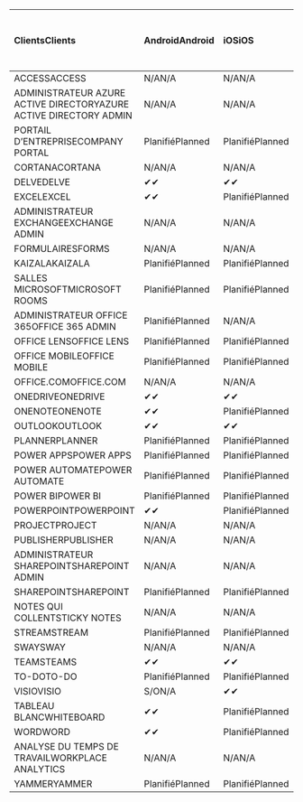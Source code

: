 <!-- This file is generated automatically. Changes made to this file will be overwritten.-->
|<span data-ttu-id="1b813-101">Clients</span><span class="sxs-lookup"><span data-stu-id="1b813-101">Clients</span></span>|<span data-ttu-id="1b813-102">Android</span><span class="sxs-lookup"><span data-stu-id="1b813-102">Android</span></span>|<span data-ttu-id="1b813-103">iOS</span><span class="sxs-lookup"><span data-stu-id="1b813-103">iOS</span></span>|<span data-ttu-id="1b813-104">Mac</span><span class="sxs-lookup"><span data-stu-id="1b813-104">Mac</span></span>|<span data-ttu-id="1b813-105">Windows 10</span><span class="sxs-lookup"><span data-stu-id="1b813-105">Windows 10</span></span><br><span data-ttu-id="1b813-106">Desktop</span><span class="sxs-lookup"><span data-stu-id="1b813-106">Desktop</span></span>|<span data-ttu-id="1b813-107">Windows 10</span><span class="sxs-lookup"><span data-stu-id="1b813-107">Windows 10</span></span><br><span data-ttu-id="1b813-108">Applications modernes</span><span class="sxs-lookup"><span data-stu-id="1b813-108">Modern Apps</span></span>|
|:-|:-|:-|:-|:-|:-|
|<span data-ttu-id="1b813-109">ACCESS</span><span class="sxs-lookup"><span data-stu-id="1b813-109">ACCESS</span></span>|<span data-ttu-id="1b813-110">N/A</span><span class="sxs-lookup"><span data-stu-id="1b813-110">N/A</span></span>|<span data-ttu-id="1b813-111">N/A</span><span class="sxs-lookup"><span data-stu-id="1b813-111">N/A</span></span>|<span data-ttu-id="1b813-112">N/A</span><span class="sxs-lookup"><span data-stu-id="1b813-112">N/A</span></span>|<span data-ttu-id="1b813-113">Planifié</span><span class="sxs-lookup"><span data-stu-id="1b813-113">Planned</span></span>|<span data-ttu-id="1b813-114">S/O</span><span class="sxs-lookup"><span data-stu-id="1b813-114">N/A</span></span>|
|<span data-ttu-id="1b813-115">ADMINISTRATEUR AZURE ACTIVE DIRECTORY</span><span class="sxs-lookup"><span data-stu-id="1b813-115">AZURE ACTIVE DIRECTORY ADMIN</span></span>|<span data-ttu-id="1b813-116">N/A</span><span class="sxs-lookup"><span data-stu-id="1b813-116">N/A</span></span>|<span data-ttu-id="1b813-117">N/A</span><span class="sxs-lookup"><span data-stu-id="1b813-117">N/A</span></span>|<span data-ttu-id="1b813-118">N/A</span><span class="sxs-lookup"><span data-stu-id="1b813-118">N/A</span></span>|<span data-ttu-id="1b813-119">Planifié</span><span class="sxs-lookup"><span data-stu-id="1b813-119">Planned</span></span>|<span data-ttu-id="1b813-120">S/O</span><span class="sxs-lookup"><span data-stu-id="1b813-120">N/A</span></span>|
|<span data-ttu-id="1b813-121">PORTAIL D’ENTREPRISE</span><span class="sxs-lookup"><span data-stu-id="1b813-121">COMPANY PORTAL</span></span>|<span data-ttu-id="1b813-122">Planifié</span><span class="sxs-lookup"><span data-stu-id="1b813-122">Planned</span></span>|<span data-ttu-id="1b813-123">Planifié</span><span class="sxs-lookup"><span data-stu-id="1b813-123">Planned</span></span>|<span data-ttu-id="1b813-124">Planifié</span><span class="sxs-lookup"><span data-stu-id="1b813-124">Planned</span></span>|<span data-ttu-id="1b813-125">S/O</span><span class="sxs-lookup"><span data-stu-id="1b813-125">N/A</span></span>|<span data-ttu-id="1b813-126">Planifié</span><span class="sxs-lookup"><span data-stu-id="1b813-126">Planned</span></span>|
|<span data-ttu-id="1b813-127">CORTANA</span><span class="sxs-lookup"><span data-stu-id="1b813-127">CORTANA</span></span>|<span data-ttu-id="1b813-128">N/A</span><span class="sxs-lookup"><span data-stu-id="1b813-128">N/A</span></span>|<span data-ttu-id="1b813-129">N/A</span><span class="sxs-lookup"><span data-stu-id="1b813-129">N/A</span></span>|<span data-ttu-id="1b813-130">N/A</span><span class="sxs-lookup"><span data-stu-id="1b813-130">N/A</span></span>|<span data-ttu-id="1b813-131">N/A</span><span class="sxs-lookup"><span data-stu-id="1b813-131">N/A</span></span>|<span data-ttu-id="1b813-132">Planifié</span><span class="sxs-lookup"><span data-stu-id="1b813-132">Planned</span></span>|
|<span data-ttu-id="1b813-133">DELVE</span><span class="sxs-lookup"><span data-stu-id="1b813-133">DELVE</span></span>|<span data-ttu-id="1b813-134">✔</span><span class="sxs-lookup"><span data-stu-id="1b813-134">✔</span></span>|<span data-ttu-id="1b813-135">✔</span><span class="sxs-lookup"><span data-stu-id="1b813-135">✔</span></span>|<span data-ttu-id="1b813-136">N/A</span><span class="sxs-lookup"><span data-stu-id="1b813-136">N/A</span></span>|<span data-ttu-id="1b813-137">N/A</span><span class="sxs-lookup"><span data-stu-id="1b813-137">N/A</span></span>|<span data-ttu-id="1b813-138">N/A</span><span class="sxs-lookup"><span data-stu-id="1b813-138">N/A</span></span>|
|<span data-ttu-id="1b813-139">EXCEL</span><span class="sxs-lookup"><span data-stu-id="1b813-139">EXCEL</span></span>|<span data-ttu-id="1b813-140">✔</span><span class="sxs-lookup"><span data-stu-id="1b813-140">✔</span></span>|<span data-ttu-id="1b813-141">Planifié</span><span class="sxs-lookup"><span data-stu-id="1b813-141">Planned</span></span>|<span data-ttu-id="1b813-142">Planifié</span><span class="sxs-lookup"><span data-stu-id="1b813-142">Planned</span></span>|<span data-ttu-id="1b813-143">Planifié</span><span class="sxs-lookup"><span data-stu-id="1b813-143">Planned</span></span>|<span data-ttu-id="1b813-144">S/O</span><span class="sxs-lookup"><span data-stu-id="1b813-144">N/A</span></span>|
|<span data-ttu-id="1b813-145">ADMINISTRATEUR EXCHANGE</span><span class="sxs-lookup"><span data-stu-id="1b813-145">EXCHANGE ADMIN</span></span>|<span data-ttu-id="1b813-146">N/A</span><span class="sxs-lookup"><span data-stu-id="1b813-146">N/A</span></span>|<span data-ttu-id="1b813-147">N/A</span><span class="sxs-lookup"><span data-stu-id="1b813-147">N/A</span></span>|<span data-ttu-id="1b813-148">N/A</span><span class="sxs-lookup"><span data-stu-id="1b813-148">N/A</span></span>|<span data-ttu-id="1b813-149">✔</span><span class="sxs-lookup"><span data-stu-id="1b813-149">✔</span></span>|<span data-ttu-id="1b813-150">S/O</span><span class="sxs-lookup"><span data-stu-id="1b813-150">N/A</span></span>|
|<span data-ttu-id="1b813-151">FORMULAIRES</span><span class="sxs-lookup"><span data-stu-id="1b813-151">FORMS</span></span>|<span data-ttu-id="1b813-152">N/A</span><span class="sxs-lookup"><span data-stu-id="1b813-152">N/A</span></span>|<span data-ttu-id="1b813-153">N/A</span><span class="sxs-lookup"><span data-stu-id="1b813-153">N/A</span></span>|<span data-ttu-id="1b813-154">N/A</span><span class="sxs-lookup"><span data-stu-id="1b813-154">N/A</span></span>|<span data-ttu-id="1b813-155">N/A</span><span class="sxs-lookup"><span data-stu-id="1b813-155">N/A</span></span>|<span data-ttu-id="1b813-156">N/A</span><span class="sxs-lookup"><span data-stu-id="1b813-156">N/A</span></span>|
|<span data-ttu-id="1b813-157">KAIZALA</span><span class="sxs-lookup"><span data-stu-id="1b813-157">KAIZALA</span></span>|<span data-ttu-id="1b813-158">Planifié</span><span class="sxs-lookup"><span data-stu-id="1b813-158">Planned</span></span>|<span data-ttu-id="1b813-159">Planifié</span><span class="sxs-lookup"><span data-stu-id="1b813-159">Planned</span></span>|<span data-ttu-id="1b813-160">N/A</span><span class="sxs-lookup"><span data-stu-id="1b813-160">N/A</span></span>|<span data-ttu-id="1b813-161">N/A</span><span class="sxs-lookup"><span data-stu-id="1b813-161">N/A</span></span>|<span data-ttu-id="1b813-162">N/A</span><span class="sxs-lookup"><span data-stu-id="1b813-162">N/A</span></span>|
|<span data-ttu-id="1b813-163">SALLES MICROSOFT</span><span class="sxs-lookup"><span data-stu-id="1b813-163">MICROSOFT ROOMS</span></span>|<span data-ttu-id="1b813-164">Planifié</span><span class="sxs-lookup"><span data-stu-id="1b813-164">Planned</span></span>|<span data-ttu-id="1b813-165">Planifié</span><span class="sxs-lookup"><span data-stu-id="1b813-165">Planned</span></span>|<span data-ttu-id="1b813-166">N/A</span><span class="sxs-lookup"><span data-stu-id="1b813-166">N/A</span></span>|<span data-ttu-id="1b813-167">N/A</span><span class="sxs-lookup"><span data-stu-id="1b813-167">N/A</span></span>|<span data-ttu-id="1b813-168">N/A</span><span class="sxs-lookup"><span data-stu-id="1b813-168">N/A</span></span>|
|<span data-ttu-id="1b813-169">ADMINISTRATEUR OFFICE 365</span><span class="sxs-lookup"><span data-stu-id="1b813-169">OFFICE 365 ADMIN</span></span>|<span data-ttu-id="1b813-170">Planifié</span><span class="sxs-lookup"><span data-stu-id="1b813-170">Planned</span></span>|<span data-ttu-id="1b813-171">N/A</span><span class="sxs-lookup"><span data-stu-id="1b813-171">N/A</span></span>|<span data-ttu-id="1b813-172">N/A</span><span class="sxs-lookup"><span data-stu-id="1b813-172">N/A</span></span>|<span data-ttu-id="1b813-173">N/A</span><span class="sxs-lookup"><span data-stu-id="1b813-173">N/A</span></span>|<span data-ttu-id="1b813-174">N/A</span><span class="sxs-lookup"><span data-stu-id="1b813-174">N/A</span></span>|
|<span data-ttu-id="1b813-175">OFFICE LENS</span><span class="sxs-lookup"><span data-stu-id="1b813-175">OFFICE LENS</span></span>|<span data-ttu-id="1b813-176">Planifié</span><span class="sxs-lookup"><span data-stu-id="1b813-176">Planned</span></span>|<span data-ttu-id="1b813-177">Planifié</span><span class="sxs-lookup"><span data-stu-id="1b813-177">Planned</span></span>|<span data-ttu-id="1b813-178">N/A</span><span class="sxs-lookup"><span data-stu-id="1b813-178">N/A</span></span>|<span data-ttu-id="1b813-179">N/A</span><span class="sxs-lookup"><span data-stu-id="1b813-179">N/A</span></span>|<span data-ttu-id="1b813-180">N/A</span><span class="sxs-lookup"><span data-stu-id="1b813-180">N/A</span></span>|
|<span data-ttu-id="1b813-181">OFFICE MOBILE</span><span class="sxs-lookup"><span data-stu-id="1b813-181">OFFICE MOBILE</span></span>|<span data-ttu-id="1b813-182">Planifié</span><span class="sxs-lookup"><span data-stu-id="1b813-182">Planned</span></span>|<span data-ttu-id="1b813-183">Planifié</span><span class="sxs-lookup"><span data-stu-id="1b813-183">Planned</span></span>|<span data-ttu-id="1b813-184">N/A</span><span class="sxs-lookup"><span data-stu-id="1b813-184">N/A</span></span>|<span data-ttu-id="1b813-185">N/A</span><span class="sxs-lookup"><span data-stu-id="1b813-185">N/A</span></span>|<span data-ttu-id="1b813-186">N/A</span><span class="sxs-lookup"><span data-stu-id="1b813-186">N/A</span></span>|
|<span data-ttu-id="1b813-187">OFFICE.COM</span><span class="sxs-lookup"><span data-stu-id="1b813-187">OFFICE.COM</span></span>|<span data-ttu-id="1b813-188">N/A</span><span class="sxs-lookup"><span data-stu-id="1b813-188">N/A</span></span>|<span data-ttu-id="1b813-189">N/A</span><span class="sxs-lookup"><span data-stu-id="1b813-189">N/A</span></span>|<span data-ttu-id="1b813-190">N/A</span><span class="sxs-lookup"><span data-stu-id="1b813-190">N/A</span></span>|<span data-ttu-id="1b813-191">N/A</span><span class="sxs-lookup"><span data-stu-id="1b813-191">N/A</span></span>|<span data-ttu-id="1b813-192">Planifié</span><span class="sxs-lookup"><span data-stu-id="1b813-192">Planned</span></span>|
|<span data-ttu-id="1b813-193">ONEDRIVE</span><span class="sxs-lookup"><span data-stu-id="1b813-193">ONEDRIVE</span></span>|<span data-ttu-id="1b813-194">✔</span><span class="sxs-lookup"><span data-stu-id="1b813-194">✔</span></span>|<span data-ttu-id="1b813-195">✔</span><span class="sxs-lookup"><span data-stu-id="1b813-195">✔</span></span>|<span data-ttu-id="1b813-196">✔</span><span class="sxs-lookup"><span data-stu-id="1b813-196">✔</span></span>|<span data-ttu-id="1b813-197">✔</span><span class="sxs-lookup"><span data-stu-id="1b813-197">✔</span></span>|<span data-ttu-id="1b813-198">Planifié</span><span class="sxs-lookup"><span data-stu-id="1b813-198">Planned</span></span>|
|<span data-ttu-id="1b813-199">ONENOTE</span><span class="sxs-lookup"><span data-stu-id="1b813-199">ONENOTE</span></span>|<span data-ttu-id="1b813-200">✔</span><span class="sxs-lookup"><span data-stu-id="1b813-200">✔</span></span>|<span data-ttu-id="1b813-201">Planifié</span><span class="sxs-lookup"><span data-stu-id="1b813-201">Planned</span></span>|<span data-ttu-id="1b813-202">Planifié</span><span class="sxs-lookup"><span data-stu-id="1b813-202">Planned</span></span>|<span data-ttu-id="1b813-203">Planifié</span><span class="sxs-lookup"><span data-stu-id="1b813-203">Planned</span></span>|<span data-ttu-id="1b813-204">Planifié</span><span class="sxs-lookup"><span data-stu-id="1b813-204">Planned</span></span>|
|<span data-ttu-id="1b813-205">OUTLOOK</span><span class="sxs-lookup"><span data-stu-id="1b813-205">OUTLOOK</span></span>|<span data-ttu-id="1b813-206">✔</span><span class="sxs-lookup"><span data-stu-id="1b813-206">✔</span></span>|<span data-ttu-id="1b813-207">✔</span><span class="sxs-lookup"><span data-stu-id="1b813-207">✔</span></span>|<span data-ttu-id="1b813-208">Planifié</span><span class="sxs-lookup"><span data-stu-id="1b813-208">Planned</span></span>|<span data-ttu-id="1b813-209">Planifié</span><span class="sxs-lookup"><span data-stu-id="1b813-209">Planned</span></span>|<span data-ttu-id="1b813-210">Planifié</span><span class="sxs-lookup"><span data-stu-id="1b813-210">Planned</span></span>|
|<span data-ttu-id="1b813-211">PLANNER</span><span class="sxs-lookup"><span data-stu-id="1b813-211">PLANNER</span></span>|<span data-ttu-id="1b813-212">Planifié</span><span class="sxs-lookup"><span data-stu-id="1b813-212">Planned</span></span>|<span data-ttu-id="1b813-213">Planifié</span><span class="sxs-lookup"><span data-stu-id="1b813-213">Planned</span></span>|<span data-ttu-id="1b813-214">N/A</span><span class="sxs-lookup"><span data-stu-id="1b813-214">N/A</span></span>|<span data-ttu-id="1b813-215">N/A</span><span class="sxs-lookup"><span data-stu-id="1b813-215">N/A</span></span>|<span data-ttu-id="1b813-216">N/A</span><span class="sxs-lookup"><span data-stu-id="1b813-216">N/A</span></span>|
|<span data-ttu-id="1b813-217">POWER APPS</span><span class="sxs-lookup"><span data-stu-id="1b813-217">POWER APPS</span></span>|<span data-ttu-id="1b813-218">Planifié</span><span class="sxs-lookup"><span data-stu-id="1b813-218">Planned</span></span>|<span data-ttu-id="1b813-219">Planifié</span><span class="sxs-lookup"><span data-stu-id="1b813-219">Planned</span></span>|<span data-ttu-id="1b813-220">N/A</span><span class="sxs-lookup"><span data-stu-id="1b813-220">N/A</span></span>|<span data-ttu-id="1b813-221">N/A</span><span class="sxs-lookup"><span data-stu-id="1b813-221">N/A</span></span>|<span data-ttu-id="1b813-222">Planifié</span><span class="sxs-lookup"><span data-stu-id="1b813-222">Planned</span></span>|
|<span data-ttu-id="1b813-223">POWER AUTOMATE</span><span class="sxs-lookup"><span data-stu-id="1b813-223">POWER AUTOMATE</span></span>|<span data-ttu-id="1b813-224">Planifié</span><span class="sxs-lookup"><span data-stu-id="1b813-224">Planned</span></span>|<span data-ttu-id="1b813-225">Planifié</span><span class="sxs-lookup"><span data-stu-id="1b813-225">Planned</span></span>|<span data-ttu-id="1b813-226">N/A</span><span class="sxs-lookup"><span data-stu-id="1b813-226">N/A</span></span>|<span data-ttu-id="1b813-227">N/A</span><span class="sxs-lookup"><span data-stu-id="1b813-227">N/A</span></span>|<span data-ttu-id="1b813-228">N/A</span><span class="sxs-lookup"><span data-stu-id="1b813-228">N/A</span></span>|
|<span data-ttu-id="1b813-229">POWER BI</span><span class="sxs-lookup"><span data-stu-id="1b813-229">POWER BI</span></span>|<span data-ttu-id="1b813-230">Planifié</span><span class="sxs-lookup"><span data-stu-id="1b813-230">Planned</span></span>|<span data-ttu-id="1b813-231">Planifié</span><span class="sxs-lookup"><span data-stu-id="1b813-231">Planned</span></span>|<span data-ttu-id="1b813-232">S/O</span><span class="sxs-lookup"><span data-stu-id="1b813-232">N/A</span></span>|<span data-ttu-id="1b813-233">Planifié</span><span class="sxs-lookup"><span data-stu-id="1b813-233">Planned</span></span>|<span data-ttu-id="1b813-234">Planifié</span><span class="sxs-lookup"><span data-stu-id="1b813-234">Planned</span></span>|
|<span data-ttu-id="1b813-235">POWERPOINT</span><span class="sxs-lookup"><span data-stu-id="1b813-235">POWERPOINT</span></span>|<span data-ttu-id="1b813-236">✔</span><span class="sxs-lookup"><span data-stu-id="1b813-236">✔</span></span>|<span data-ttu-id="1b813-237">Planifié</span><span class="sxs-lookup"><span data-stu-id="1b813-237">Planned</span></span>|<span data-ttu-id="1b813-238">Planifié</span><span class="sxs-lookup"><span data-stu-id="1b813-238">Planned</span></span>|<span data-ttu-id="1b813-239">Planifié</span><span class="sxs-lookup"><span data-stu-id="1b813-239">Planned</span></span>|<span data-ttu-id="1b813-240">Planifié</span><span class="sxs-lookup"><span data-stu-id="1b813-240">Planned</span></span>|
|<span data-ttu-id="1b813-241">PROJECT</span><span class="sxs-lookup"><span data-stu-id="1b813-241">PROJECT</span></span>|<span data-ttu-id="1b813-242">N/A</span><span class="sxs-lookup"><span data-stu-id="1b813-242">N/A</span></span>|<span data-ttu-id="1b813-243">N/A</span><span class="sxs-lookup"><span data-stu-id="1b813-243">N/A</span></span>|<span data-ttu-id="1b813-244">N/A</span><span class="sxs-lookup"><span data-stu-id="1b813-244">N/A</span></span>|<span data-ttu-id="1b813-245">Planifié</span><span class="sxs-lookup"><span data-stu-id="1b813-245">Planned</span></span>|<span data-ttu-id="1b813-246">S/O</span><span class="sxs-lookup"><span data-stu-id="1b813-246">N/A</span></span>|
|<span data-ttu-id="1b813-247">PUBLISHER</span><span class="sxs-lookup"><span data-stu-id="1b813-247">PUBLISHER</span></span>|<span data-ttu-id="1b813-248">N/A</span><span class="sxs-lookup"><span data-stu-id="1b813-248">N/A</span></span>|<span data-ttu-id="1b813-249">N/A</span><span class="sxs-lookup"><span data-stu-id="1b813-249">N/A</span></span>|<span data-ttu-id="1b813-250">N/A</span><span class="sxs-lookup"><span data-stu-id="1b813-250">N/A</span></span>|<span data-ttu-id="1b813-251">✔</span><span class="sxs-lookup"><span data-stu-id="1b813-251">✔</span></span>|<span data-ttu-id="1b813-252">S/O</span><span class="sxs-lookup"><span data-stu-id="1b813-252">N/A</span></span>|
|<span data-ttu-id="1b813-253">ADMINISTRATEUR SHAREPOINT</span><span class="sxs-lookup"><span data-stu-id="1b813-253">SHAREPOINT ADMIN</span></span>|<span data-ttu-id="1b813-254">N/A</span><span class="sxs-lookup"><span data-stu-id="1b813-254">N/A</span></span>|<span data-ttu-id="1b813-255">N/A</span><span class="sxs-lookup"><span data-stu-id="1b813-255">N/A</span></span>|<span data-ttu-id="1b813-256">N/A</span><span class="sxs-lookup"><span data-stu-id="1b813-256">N/A</span></span>|<span data-ttu-id="1b813-257">Planifié</span><span class="sxs-lookup"><span data-stu-id="1b813-257">Planned</span></span>|<span data-ttu-id="1b813-258">S/O</span><span class="sxs-lookup"><span data-stu-id="1b813-258">N/A</span></span>|
|<span data-ttu-id="1b813-259">SHAREPOINT</span><span class="sxs-lookup"><span data-stu-id="1b813-259">SHAREPOINT</span></span>|<span data-ttu-id="1b813-260">Planifié</span><span class="sxs-lookup"><span data-stu-id="1b813-260">Planned</span></span>|<span data-ttu-id="1b813-261">Planifié</span><span class="sxs-lookup"><span data-stu-id="1b813-261">Planned</span></span>|<span data-ttu-id="1b813-262">N/A</span><span class="sxs-lookup"><span data-stu-id="1b813-262">N/A</span></span>|<span data-ttu-id="1b813-263">N/A</span><span class="sxs-lookup"><span data-stu-id="1b813-263">N/A</span></span>|<span data-ttu-id="1b813-264">N/A</span><span class="sxs-lookup"><span data-stu-id="1b813-264">N/A</span></span>|
|<span data-ttu-id="1b813-265">NOTES QUI COLLENT</span><span class="sxs-lookup"><span data-stu-id="1b813-265">STICKY NOTES</span></span>|<span data-ttu-id="1b813-266">N/A</span><span class="sxs-lookup"><span data-stu-id="1b813-266">N/A</span></span>|<span data-ttu-id="1b813-267">N/A</span><span class="sxs-lookup"><span data-stu-id="1b813-267">N/A</span></span>|<span data-ttu-id="1b813-268">N/A</span><span class="sxs-lookup"><span data-stu-id="1b813-268">N/A</span></span>|<span data-ttu-id="1b813-269">N/A</span><span class="sxs-lookup"><span data-stu-id="1b813-269">N/A</span></span>|<span data-ttu-id="1b813-270">Planifié</span><span class="sxs-lookup"><span data-stu-id="1b813-270">Planned</span></span>|
|<span data-ttu-id="1b813-271">STREAM</span><span class="sxs-lookup"><span data-stu-id="1b813-271">STREAM</span></span>|<span data-ttu-id="1b813-272">Planifié</span><span class="sxs-lookup"><span data-stu-id="1b813-272">Planned</span></span>|<span data-ttu-id="1b813-273">Planifié</span><span class="sxs-lookup"><span data-stu-id="1b813-273">Planned</span></span>|<span data-ttu-id="1b813-274">N/A</span><span class="sxs-lookup"><span data-stu-id="1b813-274">N/A</span></span>|<span data-ttu-id="1b813-275">N/A</span><span class="sxs-lookup"><span data-stu-id="1b813-275">N/A</span></span>|<span data-ttu-id="1b813-276">N/A</span><span class="sxs-lookup"><span data-stu-id="1b813-276">N/A</span></span>|
|<span data-ttu-id="1b813-277">SWAY</span><span class="sxs-lookup"><span data-stu-id="1b813-277">SWAY</span></span>|<span data-ttu-id="1b813-278">N/A</span><span class="sxs-lookup"><span data-stu-id="1b813-278">N/A</span></span>|<span data-ttu-id="1b813-279">N/A</span><span class="sxs-lookup"><span data-stu-id="1b813-279">N/A</span></span>|<span data-ttu-id="1b813-280">N/A</span><span class="sxs-lookup"><span data-stu-id="1b813-280">N/A</span></span>|<span data-ttu-id="1b813-281">N/A</span><span class="sxs-lookup"><span data-stu-id="1b813-281">N/A</span></span>|<span data-ttu-id="1b813-282">Planifié</span><span class="sxs-lookup"><span data-stu-id="1b813-282">Planned</span></span>|
|<span data-ttu-id="1b813-283">TEAMS</span><span class="sxs-lookup"><span data-stu-id="1b813-283">TEAMS</span></span>|<span data-ttu-id="1b813-284">✔</span><span class="sxs-lookup"><span data-stu-id="1b813-284">✔</span></span>|<span data-ttu-id="1b813-285">✔</span><span class="sxs-lookup"><span data-stu-id="1b813-285">✔</span></span>|<span data-ttu-id="1b813-286">✔</span><span class="sxs-lookup"><span data-stu-id="1b813-286">✔</span></span>|<span data-ttu-id="1b813-287">Planifié</span><span class="sxs-lookup"><span data-stu-id="1b813-287">Planned</span></span>|<span data-ttu-id="1b813-288">S/O</span><span class="sxs-lookup"><span data-stu-id="1b813-288">N/A</span></span>|
|<span data-ttu-id="1b813-289">TO-DO</span><span class="sxs-lookup"><span data-stu-id="1b813-289">TO-DO</span></span>|<span data-ttu-id="1b813-290">Planifié</span><span class="sxs-lookup"><span data-stu-id="1b813-290">Planned</span></span>|<span data-ttu-id="1b813-291">Planifié</span><span class="sxs-lookup"><span data-stu-id="1b813-291">Planned</span></span>|<span data-ttu-id="1b813-292">Planifié</span><span class="sxs-lookup"><span data-stu-id="1b813-292">Planned</span></span>|<span data-ttu-id="1b813-293">S/O</span><span class="sxs-lookup"><span data-stu-id="1b813-293">N/A</span></span>|<span data-ttu-id="1b813-294">Planifié</span><span class="sxs-lookup"><span data-stu-id="1b813-294">Planned</span></span>|
|<span data-ttu-id="1b813-295">VISIO</span><span class="sxs-lookup"><span data-stu-id="1b813-295">VISIO</span></span>|<span data-ttu-id="1b813-296">S/O</span><span class="sxs-lookup"><span data-stu-id="1b813-296">N/A</span></span>|<span data-ttu-id="1b813-297">✔</span><span class="sxs-lookup"><span data-stu-id="1b813-297">✔</span></span>|<span data-ttu-id="1b813-298">S/O</span><span class="sxs-lookup"><span data-stu-id="1b813-298">N/A</span></span>|<span data-ttu-id="1b813-299">Planifié</span><span class="sxs-lookup"><span data-stu-id="1b813-299">Planned</span></span>|<span data-ttu-id="1b813-300">S/O</span><span class="sxs-lookup"><span data-stu-id="1b813-300">N/A</span></span>|
|<span data-ttu-id="1b813-301">TABLEAU BLANC</span><span class="sxs-lookup"><span data-stu-id="1b813-301">WHITEBOARD</span></span>|<span data-ttu-id="1b813-302">✔</span><span class="sxs-lookup"><span data-stu-id="1b813-302">✔</span></span>|<span data-ttu-id="1b813-303">Planifié</span><span class="sxs-lookup"><span data-stu-id="1b813-303">Planned</span></span>|<span data-ttu-id="1b813-304">N/A</span><span class="sxs-lookup"><span data-stu-id="1b813-304">N/A</span></span>|<span data-ttu-id="1b813-305">N/A</span><span class="sxs-lookup"><span data-stu-id="1b813-305">N/A</span></span>|<span data-ttu-id="1b813-306">Planifié</span><span class="sxs-lookup"><span data-stu-id="1b813-306">Planned</span></span>|
|<span data-ttu-id="1b813-307">WORD</span><span class="sxs-lookup"><span data-stu-id="1b813-307">WORD</span></span>|<span data-ttu-id="1b813-308">✔</span><span class="sxs-lookup"><span data-stu-id="1b813-308">✔</span></span>|<span data-ttu-id="1b813-309">Planifié</span><span class="sxs-lookup"><span data-stu-id="1b813-309">Planned</span></span>|<span data-ttu-id="1b813-310">Planifié</span><span class="sxs-lookup"><span data-stu-id="1b813-310">Planned</span></span>|<span data-ttu-id="1b813-311">Planifié</span><span class="sxs-lookup"><span data-stu-id="1b813-311">Planned</span></span>|<span data-ttu-id="1b813-312">✔</span><span class="sxs-lookup"><span data-stu-id="1b813-312">✔</span></span>|
|<span data-ttu-id="1b813-313">ANALYSE DU TEMPS DE TRAVAIL</span><span class="sxs-lookup"><span data-stu-id="1b813-313">WORKPLACE ANALYTICS</span></span>|<span data-ttu-id="1b813-314">N/A</span><span class="sxs-lookup"><span data-stu-id="1b813-314">N/A</span></span>|<span data-ttu-id="1b813-315">N/A</span><span class="sxs-lookup"><span data-stu-id="1b813-315">N/A</span></span>|<span data-ttu-id="1b813-316">N/A</span><span class="sxs-lookup"><span data-stu-id="1b813-316">N/A</span></span>|<span data-ttu-id="1b813-317">N/A</span><span class="sxs-lookup"><span data-stu-id="1b813-317">N/A</span></span>|<span data-ttu-id="1b813-318">N/A</span><span class="sxs-lookup"><span data-stu-id="1b813-318">N/A</span></span>|
|<span data-ttu-id="1b813-319">YAMMER</span><span class="sxs-lookup"><span data-stu-id="1b813-319">YAMMER</span></span>|<span data-ttu-id="1b813-320">Planifié</span><span class="sxs-lookup"><span data-stu-id="1b813-320">Planned</span></span>|<span data-ttu-id="1b813-321">Planifié</span><span class="sxs-lookup"><span data-stu-id="1b813-321">Planned</span></span>|<span data-ttu-id="1b813-322">Planifié</span><span class="sxs-lookup"><span data-stu-id="1b813-322">Planned</span></span>|<span data-ttu-id="1b813-323">Planifié</span><span class="sxs-lookup"><span data-stu-id="1b813-323">Planned</span></span>|<span data-ttu-id="1b813-324">S/O</span><span class="sxs-lookup"><span data-stu-id="1b813-324">N/A</span></span>|
